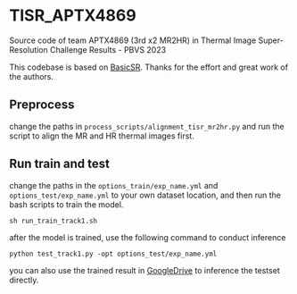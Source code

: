 # TISR_APTX4869

Source code of team APTX4869 (3rd x2 MR2HR) in Thermal Image Super-Resolution Challenge Results - PBVS 2023

This codebase is based on [BasicSR](https://github.com/XPixelGroup/BasicSR). Thanks for the effort and great work of the authors.

## Preprocess

change the paths in `process_scripts/alignment_tisr_mr2hr.py` and run the script to align the MR and HR thermal images first.

## Run train and test

change the paths in the `options_train/exp_name.yml` and `options_test/exp_name.yml` to your own dataset location, and then run the bash scripts to train the model.

```
sh run_train_track1.sh
```

after the model is trained, use the following command to conduct inference

```
python test_track1.py -opt options_test/exp_name.yml
```

you can also use the trained result in [GoogleDrive](https://drive.google.com/drive/folders/1gKn-WgoT9DsuawNKldvMCIEbOJVetVre) to inference the testset directly.


